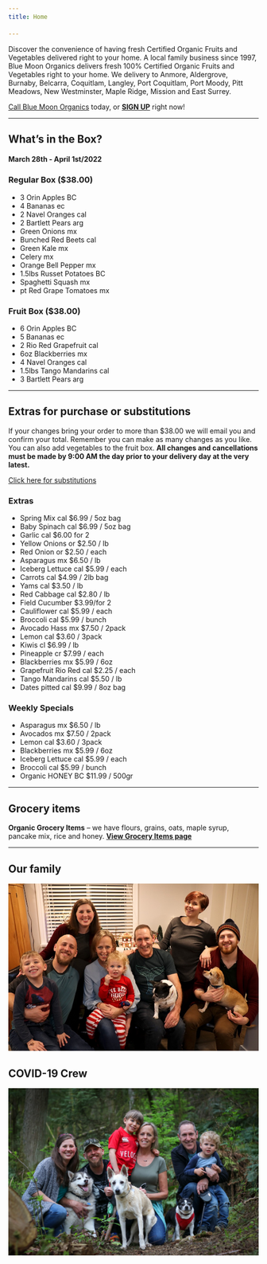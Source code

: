 ```yaml
---
title: Home

---
```

Discover the convenience of having fresh Certified Organic Fruits and Vegetables delivered right to your home. A local family business since 1997, Blue Moon Organics delivers fresh 100% Certified Organic Fruits and Vegetables right to your home. We delivery to Anmore, Aldergrove, Burnaby, Belcarra, Coquitlam, Langley, Port Coquitlam, Port Moody, Pitt Meadows, New Westminster, Maple Ridge, Mission and East Surrey.

[Call Blue Moon Organics](/contact) today, or [**SIGN UP**](/sign-up) right now!

***

## What’s in the Box?

#### **March 28th - April 1st/2022**

### Regular Box ($38.00)

* 3 Orin Apples  BC
* 4 Bananas  ec
* 2 Navel Oranges  cal
* 2 Bartlett Pears  arg
* Green Onions  mx
* Bunched Red Beets  cal
* Green Kale  mx
* Celery  mx
* Orange Bell Pepper  mx
* 1.5lbs Russet Potatoes  BC
* Spaghetti Squash  mx
* pt Red Grape Tomatoes  mx

### Fruit Box ($38.00)

* 6 Orin Apples  BC
* 5 Bananas  ec
* 2 Rio Red Grapefruit  cal
* 6oz Blackberries  mx
* 4 Navel Oranges  cal
* 1.5lbs Tango Mandarins  cal
* 3 Bartlett Pears  arg

***

## Extras for purchase or substitutions

If your changes bring your order to more than $38.00 we will email you and confirm your total. Remember you can make as many changes as you like. You can also add vegetables to the fruit box. **All changes and cancellations must be made by 9:00 AM the day prior to your delivery day at the very latest.**

[Click here for substitutions](/substitutions "Click here for substitutions")

### Extras

* Spring Mix  cal   $6.99 / 5oz bag
* Baby Spinach cal   $6.99 / 5oz bag
* Garlic  cal   $6.00 for 2
* Yellow Onions  or   $2.50 / lb
* Red Onion  or  $2.50 / each
* Asparagus  mx  $6.50 / lb
* Iceberg Lettuce  cal  $5.99 / each
* Carrots  cal   $4.99 / 2lb bag
* Yams  cal   $3.50 / lb
* Red Cabbage  cal  $2.80 / lb
* Field Cucumber  $3.99/for 2
* Cauliflower  cal  $5.99 / each
* Broccoli  cal  $5.99 / bunch
* Avocado Hass mx  $7.50 / 2pack
* Lemon  cal   $3.60 / 3pack
* Kiwis  cl   $6.99 / lb
* Pineapple  cr  $7.99 / each
* Blackberries  mx  $5.99 / 6oz
* Grapefruit Rio Red  cal  $2.25 / each
* Tango Mandarins  cal  $5.50 / lb
* Dates pitted  cal  $9.99 / 8oz bag

### Weekly Specials

* Asparagus  mx  $6.50 / lb
* Avocados  mx  $7.50 / 2pack
* Lemon  cal  $3.60 / 3pack
* Blackberries  mx  $5.99 / 6oz
* Iceberg Lettuce  cal  $5.99 / each
* Broccoli  cal  $5.99 / bunch
* Organic HONEY BC  $11.99 / 500gr

***

## Grocery items

**Organic Grocery Items** – we have flours, grains, oats, maple syrup, pancake mix, rice and honey. [**View Grocery Items page**](/groceries)

***

## Our family

![Our family.](./uploads/IMG_1376-copy.jpg "Our family")

## COVID-19 Crew

![COVID-19 crew.](./uploads/covid.jpg "COVID-19 crew")